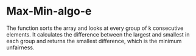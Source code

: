 # Max-Min-algo-e
The function sorts the array and looks at every group of k consecutive elements. It calculates the difference between the largest and smallest in each group and returns the smallest difference, which is the minimum unfairness.
